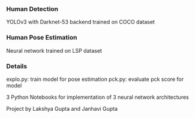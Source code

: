 ### Human Detection
YOLOv3 with Darknet-53 backend trained on COCO dataset

### Human Pose Estimation
Neural network trained on LSP dataset

### Details
explo.py: train model for pose estimation
pck.py: evaluate pck score for model

3 Python Notebooks for implementation of 3 neural network architectures

Project by Lakshya Gupta and Janhavi Gupta
